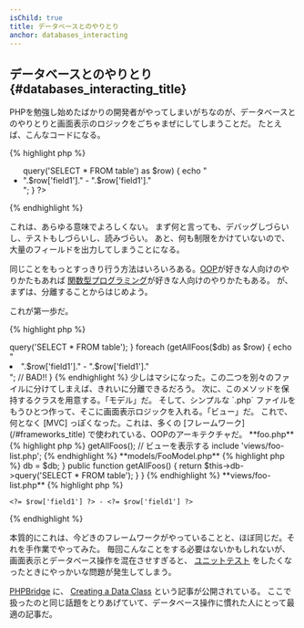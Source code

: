 ```yaml
---
isChild: true
title: データベースとのやりとり
anchor: databases_interacting
---
```


## データベースとのやりとり {#databases_interacting_title}

PHPを勉強し始めたばかりの開発者がやってしまいがちなのが、データベースとのやりとりと画面表示のロジックをごちゃまぜにしてしまうことだ。
たとえば、こんなコードになる。

{% highlight php %}
<ul>
<?php
foreach ($db->query('SELECT * FROM table') as $row) {
    echo "<li>".$row['field1']." - ".$row['field1']."</li>";
}
?>
</ul>
{% endhighlight %}

これは、あらゆる意味でよろしくない。
まず何と言っても、デバッグしづらいし、テストもしづらいし、読みづらい。
あと、何も制限をかけていないので、大量のフィールドを出力してしまうことになる。

同じことをもっとすっきり行う方法はいろいろある。[OOP](/#object-oriented-programming)が好きな人向けのやりかたもあれば
[関数型プログラミング](/#functional-programming)が好きな人向けのやりかたもある。
が、まずは、分離することからはじめよう。

これが第一歩だ。

{% highlight php %}
<?php
function getAllFoos($db) {
    return $db->query('SELECT * FROM table');
}

foreach (getAllFoos($db) as $row) {
    echo "<li>".$row['field1']." - ".$row['field1']."</li>"; // BAD!!
}
{% endhighlight %}

少しはマシになった。この二つを別々のファイルに分けてしまえば、きれいに分離できるだろう。

次に、このメソッドを保持するクラスを用意する。「モデル」だ。
そして、シンプルな `.php` ファイルをもうひとつ作って、そこに画面表示ロジックを入れる。「ビュー」だ。
これで、何となく [MVC] っぽくなった。これは、多くの [フレームワーク](/#frameworks_title) で使われている、OOPのアーキテクチャだ。

**foo.php**

{% highlight php %}
<?php
$db = new PDO('mysql:host=localhost;dbname=testdb;charset=utf8', 'username', 'password');

// モデルを読み込む
include 'models/FooModel.php';

// インスタンスを作る
$fooModel = new FooModel($db);
// Fooのリストを作る
$fooList = $fooModel->getAllFoos();

// ビューを表示する
include 'views/foo-list.php';
{% endhighlight %}


**models/FooModel.php**

{% highlight php %}
<?php
class FooModel
{
    protected $db;

    public function __construct(PDO $db)
    {
        $this->db = $db;
    }

    public function getAllFoos() {
        return $this->db->query('SELECT * FROM table');
    }
}
{% endhighlight %}

**views/foo-list.php**

{% highlight php %}
<?php foreach ($fooList as $row): ?>
    <?= $row['field1'] ?> - <?= $row['field1'] ?>
<?php endforeach ?>
{% endhighlight %}

本質的にこれは、今どきのフレームワークがやっていることと、ほぼ同じだ。それを手作業でやってみた。
毎回こんなことをする必要はないかもしれないが、画面表示とデータベース操作を混在させすぎると、
[ユニットテスト](/#unit-testing) をしたくなったときにやっかいな問題が発生してしまう。

[PHPBridge] に、 [Creating a Data Class] という記事が公開されている。
ここで扱ったのと同じ話題をとりあげていて、データベース操作に慣れた人にとって最適の記事だ。

[MVC]: http://code.tutsplus.com/tutorials/mvc-for-noobs--net-10488
[PHPBridge]: http://phpbridge.org/
[Creating a Data Class]: http://phpbridge.org/intro-to-php/creating_a_data_class
